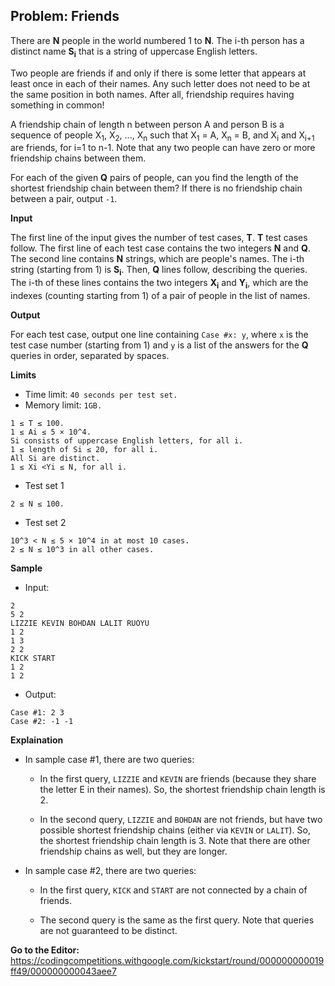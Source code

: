 ## Problem: Friends

There are **N** people in the world numbered 1 to **N**. The i-th person has a distinct name **S<sub>i</sub>** that is a string of uppercase English letters.

Two people are friends if and only if there is some letter that appears at least once in each of their names. Any such letter does not need to be at the same position in both names. After all, friendship requires having something in common!

A friendship chain of length n between person A and person B is a sequence of people X<sub>1</sub>, X<sub>2</sub>, ..., X<sub>n</sub> such that X<sub>1</sub> = A, X<sub>n</sub> = B, and X<sub>i</sub> and X<sub>i+1</sub> are friends, for i=1 to n-1. Note that any two people can have zero or more friendship chains between them.

For each of the given **Q** pairs of people, can you find the length of the shortest friendship chain between them? If there is no friendship chain between a pair, output `-1`.

**Input**

The first line of the input gives the number of test cases, **T**. **T** test cases follow. The first line of each test case contains the two integers **N** and **Q**. The second line contains **N** strings, which are people's names. The i-th string (starting from 1) is **S<sub>i</sub>**. Then, **Q** lines follow, describing the queries. The i-th of these lines contains the two integers **X<sub>i</sub>** and **Y<sub>i</sub>**, which are the indexes (counting starting from 1) of a pair of people in the list of names.

**Output**

For each test case, output one line containing `Case #x: y`, where `x` is the test case number (starting from 1) and `y` is a list of the answers for the **Q** queries in order, separated by spaces.

**Limits**

- Time limit: `40 seconds per test set.`
- Memory limit: `1GB.`
```
1 ≤ T ≤ 100.
1 ≤ Ai ≤ 5 × 10^4.
Si consists of uppercase English letters, for all i.
1 ≤ length of Si ≤ 20, for all i.
All Si are distinct.
1 ≤ Xi <Yi ≤ N, for all i.
```

- Test set 1
```
2 ≤ N ≤ 100.
```

- Test set 2
```
10^3 < N ≤ 5 × 10^4 in at most 10 cases.
2 ≤ N ≤ 10^3 in all other cases.
```

**Sample**

- Input:
```
2
5 2
LIZZIE KEVIN BOHDAN LALIT RUOYU
1 2
1 3
2 2
KICK START
1 2
1 2
```

- Output:
```
Case #1: 2 3
Case #2: -1 -1
```

**Explaination**

* In sample case #1, there are two queries:

    - In the first query, `LIZZIE` and `KEVIN` are friends (because they share the letter E in their names). So, the shortest friendship chain length is 2.

    - In the second query, `LIZZIE` and `BOHDAN` are not friends, but have two possible shortest friendship chains (either via `KEVIN` or `LALIT`). So, the shortest friendship chain length is 3. Note that there are other friendship chains as well, but they are longer.

* In sample case #2, there are two queries:

    - In the first query, `KICK` and `START` are not connected by a chain of friends.

    - The second query is the same as the first query. Note that queries are not guaranteed to be distinct.

**Go to the Editor:** <https://codingcompetitions.withgoogle.com/kickstart/round/000000000019ff49/000000000043aee7>